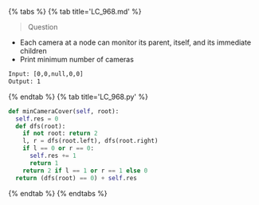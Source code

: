 {% tabs %}
{% tab title='LC_968.md' %}

> Question

* Each camera at a node can monitor its parent, itself, and its immediate children
* Print minimum number of cameras

```txt
Input: [0,0,null,0,0]
Output: 1
```

{% endtab %}
{% tab title='LC_968.py' %}

```py
def minCameraCover(self, root):
  self.res = 0
  def dfs(root):
    if not root: return 2
    l, r = dfs(root.left), dfs(root.right)
    if l == 0 or r == 0:
      self.res += 1
      return 1
    return 2 if l == 1 or r == 1 else 0
  return (dfs(root) == 0) + self.res
```

{% endtab %}
{% endtabs %}
